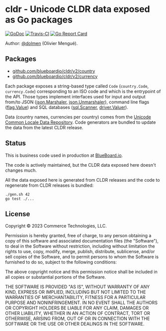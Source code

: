 # cldr - Unicode CLDR data exposed as Go packages

[![GoDoc](https://img.shields.io/badge/godoc-reference-blue.svg)](https://pkg.go.dev/github.com/blueboardio/cldr/v2?tab=subdirectories)
[![Travis-CI](https://api.travis-ci.org/blueboardio/cldr.svg?branch=master)](https://travis-ci.org/blueboardio/cldr)
[![Go Report Card](https://goreportcard.com/badge/github.com/blueboardio/cldr)](https://goreportcard.com/report/github.com/blueboardio/cldr)

Author: [@dolmen](https://github.com/dolmen)  (Olivier Mengué).

## Packages

* [github.com/blueboardio/cldr/v2/country](https://pkg.go.dev/github.com/blueboardio/cldr/v2/country?tab=doc)
* [github.com/blueboardio/cldr/v2/currency](https://pkg.go.dev/github.com/blueboardio/cldr/v2/currency?tab=doc)

Each package exposes a string-based type called `Code` (`country.Code`, `currency.Code`) corresponding to an ISO code and which is the entrypoint of the API. Those types implement interfaces used for input and output from/to
JSON ([json.Marshaler](https://golang.org/pkg/encoding/json/#Marshaler), [json.Unmarshaler](https://golang.org/pkg/encoding/json/#Unmarshaler)),
command line flags ([flag.Value](https://golang.org/pkg/flag/#Value)) and SQL databases
([sql.Scanner](https://golang.org/pkg/database/sql/#Scanner), [driver.Valuer](https://golang.org/pkg/database/sql/driver/#Valuer)).


Data (country names, currencies per country) comes from the [Unicode Common Locale Data Repository](http://cldr.unicode.org/index). Code generators are bundled to update the data from the latest CLDR release.

## Status

This is business code used in production at [BlueBoard.io](https://blueboard.io).

The code is actively maintained, but the CLDR data exposed here doesn't changes much.

All the data exposed here is generated from CLDR releases and the code to regenerate from CLDR releases is bundled:

````console
./gen.sh 42
go test ./...
````

## License

Copyright © 2023 Commerce Technologies, LLC.

Permission is hereby granted, free of charge, to any person obtaining a copy
of this software and associated documentation files (the "Software"), to deal
in the Software without restriction, including without limitation the rights
to use, copy, modify, merge, publish, distribute, sublicense, and/or sell
copies of the Software, and to permit persons to whom the Software is
furnished to do so, subject to the following conditions:

The above copyright notice and this permission notice shall be included in
all copies or substantial portions of the Software.

THE SOFTWARE IS PROVIDED "AS IS", WITHOUT WARRANTY OF ANY KIND, EXPRESS OR
IMPLIED, INCLUDING BUT NOT LIMITED TO THE WARRANTIES OF MERCHANTABILITY,
FITNESS FOR A PARTICULAR PURPOSE AND NONINFRINGEMENT. IN NO EVENT SHALL THE
AUTHORS OR COPYRIGHT HOLDERS BE LIABLE FOR ANY CLAIM, DAMAGES OR OTHER
LIABILITY, WHETHER IN AN ACTION OF CONTRACT, TORT OR OTHERWISE, ARISING FROM,
OUT OF OR IN CONNECTION WITH THE SOFTWARE OR THE USE OR OTHER DEALINGS IN
THE SOFTWARE.
